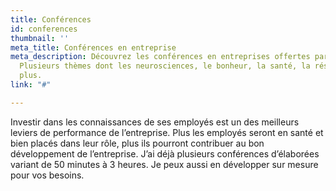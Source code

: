 ```yaml
---
title: Conférences
id: conferences
thumbnail: ''
meta_title: Conférences en entreprise
meta_description: Découvrez les conférences en entreprises offertes par Nancy Bilodeau.
  Plusieurs thèmes dont les neurosciences, le bonheur, la santé, la résilience, et
  plus.
link: "#"

---
```

Investir dans les connaissances de ses employés est un des meilleurs leviers de performance de l’entreprise. Plus les employés seront en santé et bien placés dans leur rôle, plus ils pourront contribuer au bon développement de l’entreprise. J’ai déjà plusieurs conférences d’élaborées variant de 50 minutes à 3 heures. Je peux aussi en développer sur mesure pour vos besoins.